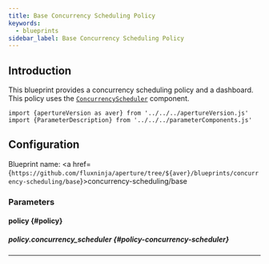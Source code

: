 ```yaml
---
title: Base Concurrency Scheduling Policy
keywords:
  - blueprints
sidebar_label: Base Concurrency Scheduling Policy
---
```


## Introduction

This blueprint provides a concurrency scheduling policy and a dashboard. This
policy uses the
[`ConcurrencyScheduler`](/reference/configuration/spec.md#concurrency-scheduler)
component.

<!-- Configuration Marker -->

```mdx-code-block
import {apertureVersion as aver} from '../../../apertureVersion.js'
import {ParameterDescription} from '../../../parameterComponents.js'
```

## Configuration

<!-- vale off -->

Blueprint name: <a
href={`https://github.com/fluxninja/aperture/tree/${aver}/blueprints/concurrency-scheduling/base`}>concurrency-scheduling/base</a>

<!-- vale on -->

### Parameters

<!-- vale off -->

#### policy {#policy}

<!-- vale on -->

<!-- vale off -->

<a id="policy-components"></a>

<ParameterDescription
    name='policy.components'
    description='List of additional circuit components.'
    type='Array of Object (aperture.spec.v1.Component)'
    reference='../../configuration/spec#component'
    value='[]'
/>

<!-- vale on -->

<!-- vale off -->

<a id="policy-policy-name"></a>

<ParameterDescription
    name='policy.policy_name'
    description='Name of the policy.'
    type='string'
    reference=''
    value='"__REQUIRED_FIELD__"'
/>

<!-- vale on -->

<!-- vale off -->

<a id="policy-resources"></a>

<ParameterDescription
    name='policy.resources'
    description='Additional resources.'
    type='Object (aperture.spec.v1.Resources)'
    reference='../../configuration/spec#resources'
    value='{"flow_control": {"classifiers": []}}'
/>

<!-- vale on -->

<!-- vale off -->

##### policy.concurrency_scheduler {#policy-concurrency-scheduler}

<!-- vale on -->

<!-- vale off -->

<a id="policy-concurrency-scheduler-alerter"></a>

<ParameterDescription
    name='policy.concurrency_scheduler.alerter'
    description='Alerter.'
    type='Object (aperture.spec.v1.AlerterParameters)'
    reference='../../configuration/spec#alerter-parameters'
    value='{"alert_name": "Too many inflight requests"}'
/>

<!-- vale on -->

<!-- vale off -->

<a id="policy-concurrency-scheduler-concurrency-limiter"></a>

<ParameterDescription
    name='policy.concurrency_scheduler.concurrency_limiter'
    description='Concurrency Limiter Parameters.'
    type='Object (aperture.spec.v1.ConcurrencyLimiterParameters)'
    reference='../../configuration/spec#concurrency-limiter-parameters'
    value='{"limit_by_label_key": "limit_by_label_key", "max_inflight_duration": "__REQUIRED_FIELD__"}'
/>

<!-- vale on -->

<!-- vale off -->

<a id="policy-concurrency-scheduler-max-concurrency"></a>

<ParameterDescription
    name='policy.concurrency_scheduler.max_concurrency'
    description='Max concurrency.'
    type='Number (double)'
    reference=''
    value='"__REQUIRED_FIELD__"'
/>

<!-- vale on -->

<!-- vale off -->

<a id="policy-concurrency-scheduler-scheduler"></a>

<ParameterDescription
    name='policy.concurrency_scheduler.scheduler'
    description='Scheduler configuration.'
    type='Object (aperture.spec.v1.Scheduler)'
    reference='../../configuration/spec#scheduler'
    value='{"priority_label_key": "priority", "tokens_label_key": "tokens", "workload_label_key": "workload"}'
/>

<!-- vale on -->

<!-- vale off -->

<a id="policy-concurrency-scheduler-selectors"></a>

<ParameterDescription
    name='policy.concurrency_scheduler.selectors'
    description='Flow selectors to match requests against.'
    type='Array of Object (aperture.spec.v1.Selector)'
    reference='../../configuration/spec#selector'
    value='[{"control_point": "__REQUIRED_FIELD__"}]'
/>

<!-- vale on -->

---
